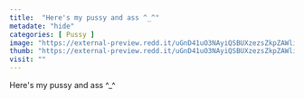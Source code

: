 ```yaml
---
title:  "Here's my pussy and ass ^_^"
metadate: "hide"
categories: [ Pussy ]
image: "https://external-preview.redd.it/uGnD41uO3NAyiQSBUXzezsZkpZAWligFIJSNYDw-eb4.jpg?auto=webp&s=e01d67c4b27da9af8c0edb991aa981cb40d21062"
thumb: "https://external-preview.redd.it/uGnD41uO3NAyiQSBUXzezsZkpZAWligFIJSNYDw-eb4.jpg?width=1080&crop=smart&auto=webp&s=3ed262b5a7c3fa7b842107bb4dc920b97570a72e"
visit: ""
---
```

Here's my pussy and ass ^_^
